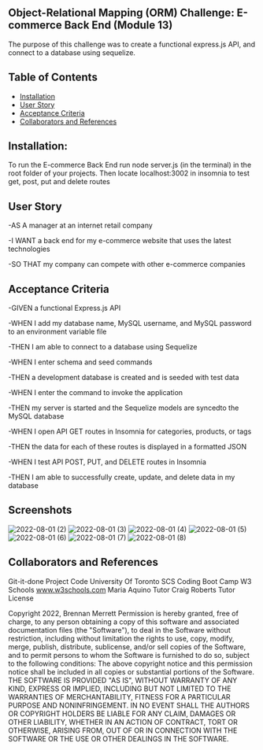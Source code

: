 ## Object-Relational Mapping (ORM) Challenge: E-commerce Back End (Module 13)
The purpose of this challenge was to create a functional express.js API, and connect to a database using sequelize.

## Table of Contents
- [Installation](#Installation)
- [User Story](#UserStory)
- [Acceptance Criteria](#AcceptanceCriteria)
- [Collaborators and References](#CollaboratorsandReferences)

## Installation:
To run the E-commerce Back End run node server.js (in the terminal) in the root folder of your projects.  Then locate localhost:3002 in insomnia to test get, post, put and delete routes

## User Story
-AS A manager at an internet retail company

-I WANT a back end for my e-commerce website that uses the latest technologies

-SO THAT my company can compete with other e-commerce companies

## Acceptance Criteria
-GIVEN a functional Express.js API

-WHEN I add my database name, MySQL username, and MySQL password to an environment variable file

-THEN I am able to connect to a database using Sequelize

-WHEN I enter schema and seed commands

-THEN a development database is created and is seeded with test data

-WHEN I enter the command to invoke the application

-THEN my server is started and the Sequelize models are syncedto the MySQL database

-WHEN I open API GET routes in Insomnia for categories, products, or tags

-THEN the data for each of these routes is displayed in a formatted JSON

-WHEN I test API POST, PUT, and DELETE routes in Insomnia

-THEN I am able to successfully create, update, and delete data in my database

## Screenshots
![2022-08-01 (2)](https://user-images.githubusercontent.com/98754293/182200562-ab099dc9-732a-4379-ad54-5cb6f582e55f.png)
![2022-08-01 (3)](https://user-images.githubusercontent.com/98754293/182200580-c93e2936-03b1-47b8-bd36-c18292300980.png)
![2022-08-01 (4)](https://user-images.githubusercontent.com/98754293/182200589-6a789691-5b4f-4df6-9008-8662abc5633a.png)
![2022-08-01 (5)](https://user-images.githubusercontent.com/98754293/182200600-bbb7cc46-9fbb-46e5-9d8d-66e2561626f3.png)
![2022-08-01 (6)](https://user-images.githubusercontent.com/98754293/182200609-bec6966d-5f70-4db5-887d-4ed2e2560cbd.png)
![2022-08-01 (7)](https://user-images.githubusercontent.com/98754293/182200617-5e089beb-25f2-46bc-83a0-70625fae5e21.png)
![2022-08-01 (8)](https://user-images.githubusercontent.com/98754293/182200628-0e3a4ace-e716-4a8d-ab65-41ddf9031f84.png)



## Collaborators and References
Git-it-done Project Code University Of Toronto SCS Coding Boot Camp
W3 Schools www.w3schools.com
Maria Aquino Tutor
Craig Roberts Tutor
License

Copyright 2022, Brennan Merrett Permission is hereby granted, free of charge, to any person obtaining a copy of this software and associated documentation files (the "Software"), to deal in the Software without restriction, including without limitation the rights to use, copy, modify, merge, publish, distribute, sublicense, and/or sell copies of the Software, and to permit persons to whom the Software is furnished to do so, subject to the following conditions: The above copyright notice and this permission notice shall be included in all copies or substantial portions of the Software. THE SOFTWARE IS PROVIDED "AS IS", WITHOUT WARRANTY OF ANY KIND, EXPRESS OR IMPLIED, INCLUDING BUT NOT LIMITED TO THE WARRANTIES OF MERCHANTABILITY, FITNESS FOR A PARTICULAR PURPOSE AND NONINFRINGEMENT. IN NO EVENT SHALL THE AUTHORS OR COPYRIGHT HOLDERS BE LIABLE FOR ANY CLAIM, DAMAGES OR OTHER LIABILITY, WHETHER IN AN ACTION OF CONTRACT, TORT OR OTHERWISE, ARISING FROM, OUT OF OR IN CONNECTION WITH THE SOFTWARE OR THE USE OR OTHER DEALINGS IN THE SOFTWARE.
